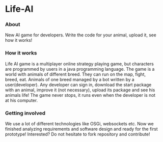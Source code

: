 # Life-AI
### About

New AI game for developers. Write the code for your animal, upload it, see how it works!

### How it works

Life AI game is a multiplayer online strategy playing game, but characters are programmed by users in a java programming language. The game is a world with animals of different breed. They can run on the map, fight, breed, eat. Animals of one breed managed by
a bot written by a user(developer). 
Any developer can sign in, download the start package with an animal, improve it (not necessary), upload its package and see his animals life! The game never stops, it runs even when the developer is not at his computer.

### Getting involved

We use a lot of different technologies like OSGi, websockets etc. Now we finished analyzing requirements and software design and ready for the first prototype! Interested? Do not hesitate to fork repository and contribute!


